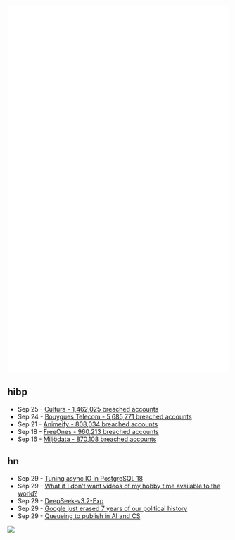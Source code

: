 ![Metrics](https://raw.githubusercontent.com/phixion/phixion/master/metrics.svg)

## hibp

<!--
for https://github.com/phixion/phixion/blob/main/.github/workflows/feeds.yml
-->
<!--START_SECTION:haveibeenpwnd-->
- Sep 25 - [Cultura - 1,462,025 breached accounts](https://haveibeenpwned.com/Breach/Cultura)
- Sep 24 - [Bouygues Telecom - 5,685,771 breached accounts](https://haveibeenpwned.com/Breach/BouyguesTelecom)
- Sep 21 - [Animeify - 808,034 breached accounts](https://haveibeenpwned.com/Breach/Animeify)
- Sep 18 - [FreeOnes - 960,213 breached accounts](https://haveibeenpwned.com/Breach/FreeOnes)
- Sep 16 - [Miljödata - 870,108 breached accounts](https://haveibeenpwned.com/Breach/Miljodata)
<!--END_SECTION:haveibeenpwnd-->

## hn

<!--
for https://github.com/phixion/phixion/blob/main/.github/workflows/feeds.yml
-->
<!--START_SECTION:hn-->
- Sep 29 - [Tuning async IO in PostgreSQL 18](https://vondra.me/posts/tuning-aio-in-postgresql-18/)
- Sep 29 - [What if I don't want videos of my hobby time available to the world?](https://neilzone.co.uk/2025/09/what-if-i-dont-want-videos-of-my-hobby-time-available-to-the-entire-world/)
- Sep 29 - [DeepSeek-v3.2-Exp](https://github.com/deepseek-ai/DeepSeek-V3.2-Exp)
- Sep 29 - [Google just erased 7 years of our political history](https://www.thebriefing.ie/google-just-erased-7-years-of-our-political-history/)
- Sep 29 - [Queueing to publish in AI and CS](https://damaru2.github.io/general/queueing_to_publish_in_AI_or_CS/)
<!--END_SECTION:hn-->

<!--
for https://yhype.me
-->
![](https://hit.yhype.me/github/profile?user_id=13013670)
